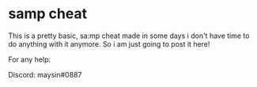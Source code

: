 # samp cheat

This is a pretty basic, sa:mp cheat made in some days i don't have time to do anything with it anymore. So i am just going to post it here!

For any help:

Discord: maysin#0887
